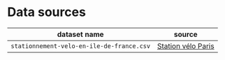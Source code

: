 # Data sources

| dataset name | source |
| ----- | ---- |
| `stationnement-velo-en-ile-de-france.csv` | [Station vélo Paris](https://www.data.gouv.fr/fr/datasets/stationnement-velo-en-ile-de-france/)